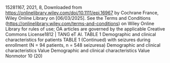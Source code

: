 15281167,
2021,
8,
Downloaded
from
https://onlinelibrary.wiley.com/doi/10.1111/epi.16967
by
Cochrane
France,
Wiley
Online
Library
on
[06/03/2025].
See
the
Terms
and
Conditions
(https://onlinelibrary.wiley.com/terms-and-conditions)
on
Wiley
Online
Library
for
rules
of
use;
OA
articles
are
governed
by
the
applicable
Creative
Commons
License1812 | TANG eT Al.
TABLE 1 Demographic and clinical characteristics for patients TABLE 1 (Continued)
with seizures during enrollment (N = 94 patients, n = 548 seizuresa)
Demographic and clinical characteristics Value
Demographic and clinical characteristics Value
Nonmotor 10 (20)